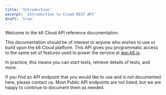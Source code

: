 ```yaml
---
title: 'Introduction'
excerpt: 'Introduction to Cloud REST API'
draft: 'true'
---
```


Welcome to the k6 Cloud API reference documentation.

This documentation should be of interest to anyone who wishes to use or build upon the k6 Cloud platform. This API gives you programmatic access to the same set of features used to power the service at [app.k6.io](https://app.k6.io).

In practice, this means you can start tests, retrieve details of tests, and more.

If you find an API endpoint that you would like to use and is not documented here, please contact us. Most Public API endpoints are not listed, but we are happy to continue to document them as needed.
